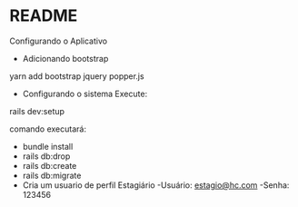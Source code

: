 # README


Configurando o Aplicativo

* Adicionando bootstrap

yarn add bootstrap jquery popper.js

* Configurando o sistema
Execute:

rails dev:setup

comando executará:
- bundle install
- rails db:drop
- rails db:create
- rails db:migrate
- Cria um usuario de perfil Estagiário
  -Usuário: estagio@hc.com
  -Senha: 123456

